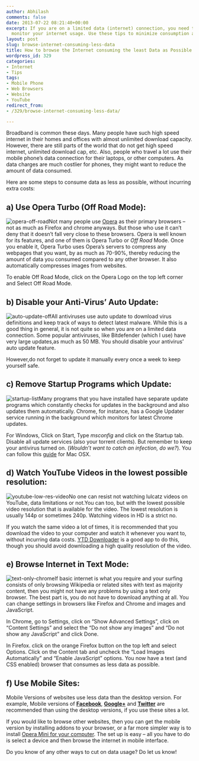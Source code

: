 ```yaml
---
author: Abhilash
comments: false
date: 2013-07-22 08:21:40+00:00
excerpt: If you are on a limited data (internet) connection, you need to constantly
  monitor your internet usage. Use these tips to minimize consumption as much as possible.
layout: post
slug: browse-internet-consuming-less-data
title: How to browse the Internet consuming the least Data as Possible
wordpress_id: 329
categories:
- Internet
- Tips
tags:
- Mobile Phone
- Web Browsers
- Website
- YouTube
redirect_from:
- /329/browse-internet-consuming-less-data/

---
```


Broadband is common these days. Many people have such high speed internet in their homes and offices with almost unlimited download capacity. However, there are still parts of the world that do not get high speed internet, unlimited download cap, etc. Also, people who travel a lot use their mobile phone’s data connection for their laptops, or other computers. As data charges are much costlier for phones, they might want to reduce the amount of data consumed.

Here are some steps to consume data as less as possible, without incurring extra costs:


## a) Use Opera Turbo (Off Road Mode):


![opera-off-road](https://techcovered.github.io/images/opera-off-road.png)Not many people use [Opera](www.opera.com) as their primary browsers – not as much as Firefox and chrome anyways. But those who use it can’t deny that it doesn’t fall very close to these browsers. Opera is well known for its features, and one of them is Opera Turbo or _Off Road_ Mode. Once you enable it, Opera Turbo uses Opera’s servers to compress any webpages that you want, by as much as 70-90%, thereby reducing the amount of data you consumed compared to any other browser. It also automatically compresses images from websites.

To enable Off Road Mode, click on the Opera Logo on the top left corner and Select Off Road Mode.


## b) Disable your Anti-Virus’ Auto Update:


![auto-update-off](https://techcovered.github.io/images/auto-update-off.png)All antiviruses use auto update to download virus definitions and keep track of ways to detect latest malware. While this is a good thing in general, it is not quite so when you are on a limited data connection. Some popular antiviruses, like Bitdefender (which I use) have very large updates,as much as 50 MB. You should disable your antivirus’ auto update feature.

However,do not forget to update it manually every once a week to keep yourself safe.


## c) Remove Startup Programs which Update:


![startup-list](https://techcovered.github.io/images/startup-list.png)Many programs that you have installed have separate update programs which constantly checks for updates in the background and also updates them automatically. Chrome, for instance, has a Google Updater service running in the background which monitors for latest Chrome updates.

For Windows, Click on Start, Type _msconfig_ and click on the Startup tab. Disable all update services (also your torrent clients). But remember to keep your antivirus turned on. (_Wouldn’t want to catch an infection, do we?_). You can follow this [guide](http://www.switched.com/2009/02/19/how-to-turn-off-startup-programs-on-your-mac-os-x/) for Mac OSX.


## d) Watch YouTube Videos in the lowest possible resolution:


![youtube-low-res-video](https://techcovered.github.io/images/youtube-low-res-video.png)No one can resist not watching lulcatz videos on YouTube, data limitations or not.You can too, but with the lowest possible video resolution that is available for the video. The lowest resolution is usually 144p or sometimes 240p. Watching videos in HD is a strict no.

If you watch the same video a lot of times, it is recommended that you download the video to your computer and watch it whenever you want to, without incurring data costs. [YTD Downloader](http://www.ytddownloader.com/) is a good app to do this, though you should avoid downloading a high quality resolution of the video.


## e) Browse Internet in Text Mode:


![text-only-chrome](https://techcovered.github.io/images/text-only-chrome.png)If basic internet is what you require and your surfing consists of only browsing Wikipedia or related sites with text as majority content, then you might not have any problems by using a text only browser. The best part is, you do not have to download anything at all. You can change settings in browsers like Firefox and Chrome and images and JavaScript.

In Chrome, go to Settings, click on “Show Advanced Settings”, click on “Content Settings” and select the “Do not show any images” and “Do not show any JavaScript” and click Done.

In Firefox. click on the orange Firefox button on the top left and select Options. Click on the Content tab and uncheck the “Load Images Automatically” and “Enable JavaScript” options. You now have a text (and CSS enabled) browser that consumes as less data as possible.


## f) Use Mobile Sites:


Mobile Versions of websites use less data than the desktop version. For example, Mobile versions of **[Facebook](https://m.facebook.com/)**, **[Google+](https://plus.google.com/app/basic)** and **[Twitter](https://mobile.twitter.com)** are recommended than using the desktop versions, if you use these sites a lot.

If you would like to browse other websites, then you can get the mobile version by installing addons to your browser, or a far more simpler way is to install [Opera Mini for your computer](http://techcovered.blogspot.com/2011/08/get-opera-mini-on-your-computer.html). The set up is easy – all you have to do is select a device and then browse the internet in mobile interface.

Do you know of any other ways to cut on data usage? Do let us know!
